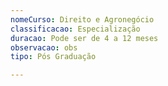 ```yaml
---
nomeCurso: Direito e Agronegócio
classificacao: Especialização
duracao: Pode ser de 4 a 12 meses
observacao: obs
tipo: Pós Graduação

---
```


